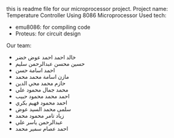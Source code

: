 this is readme file for our microprocessor project.
Project name: Temperature Controller Using 8086 Microprocessor
Used tech:
- emu8086: for compiling code
- Proteus: for circuit design

Our team:
- خالد احمد احمد عوض خضر
- حسين محسن عبدالرحمن سليم
- احمد اسامة حسن
- مازن اسامة محمد محمد
- حازم محمد محي الدين
- محمد جمال محمود علي
- احمد محمد محمود حبيب
- احمد محمود فهيم بكري
- سلمى محمد السيد عوض
- زياد تامر محمود محمد
- عبدالرحمن ياسر علي
- احمد عصام سمير محمد